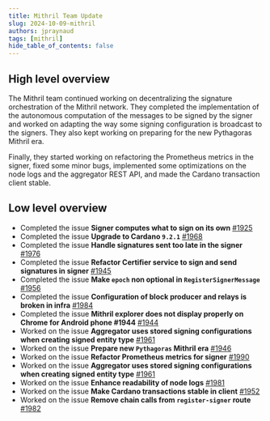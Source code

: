 ```yaml
---
title: Mithril Team Update
slug: 2024-10-09-mithril
authors: jpraynaud
tags: [mithril]
hide_table_of_contents: false
---
```


## High level overview

The Mithril team continued working on decentralizing the signature orchestration of the Mithril network. They completed the implementation of the autonomous computation of the messages to be signed by the signer and worked on adapting the way some signing configuration is broadcast to the signers. They also kept working on preparing for the new Pythagoras Mithril era.

Finally, they started working on refactoring the Prometheus metrics in the signer, fixed some minor bugs, implemented some optimizations on the node logs and the aggregator REST API, and made the Cardano transaction client stable.

## Low level overview
- Completed the issue **Signer computes what to sign on its own** [#1925](https://github.com/input-output-hk/mithril/issues/1925)
- Completed the issue **Upgrade to Cardano `9.2.1`** [#1968](https://github.com/input-output-hk/mithril/issues/1968)
- Completed the issue **Handle signatures sent too late in the signer** [#1976](https://github.com/input-output-hk/mithril/issues/1976)
- Completed the issue **Refactor Certifier service to sign and send signatures in signer** [#1945](https://github.com/input-output-hk/mithril/issues/1945)
- Completed the issue **Make `epoch` non optional in `RegisterSignerMessage`** [#1956](https://github.com/input-output-hk/mithril/issues/1956)
- Completed the issue **Configuration of block producer and relays is broken in infra** [#1984](https://github.com/input-output-hk/mithril/issues/1984)
- Completed the issue **Mithril explorer does not display properly on Chrome for Android phone #1944** [#1944](https://github.com/input-output-hk/mithril/issues/1944)
- Worked on the issue **Aggregator uses stored signing configurations when creating signed entity type** [#1961](https://github.com/input-output-hk/mithril/issues/1961)
- Worked on the issue **Prepare new `Pythagoras` Mithril era** [#1946](https://github.com/input-output-hk/mithril/issues/1946)
- Worked on the issue **Refactor Prometheus metrics for signer** [#1990](https://github.com/input-output-hk/mithril/issues/1990)
- Worked on the issue **Aggregator uses stored signing configurations when creating signed entity type** [#1961](https://github.com/input-output-hk/mithril/issues/1961)
- Worked on the issue **Enhance readability of node logs** [#1981](https://github.com/input-output-hk/mithril/issues/1981)
- Worked on the issue **Make Cardano transactions stable in client** [#1952](https://github.com/input-output-hk/mithril/issues/1952)
- Worked on the issue **Remove chain calls from `register-signer` route** [#1982](https://github.com/input-output-hk/mithril/issues/1982)




